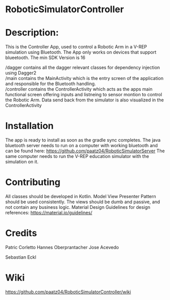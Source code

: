 # RoboticSimulatorController

# Description:
This is the Controller App, used to control a Robotic Arm in a V-REP simulation using Bluetooth.
The App only works on devices that support blueetooth. 
The min SDK Version is 16

/dagger contains all the dagger relevant classes for dependency injection using Dagger2 <br>
/main contains the MainActivity which is the entry screen of the application and responsible for the Bluetooth handling. <br>
/controller contains the ControllerActivity which acts as the apps main functional screen offering inputs and listneing to sensor montion to control the Robotic Arm. Data send back from the simulator is also visualized in the ControllerActivity <br>

# Installation
The app is ready to install as soon as the gradle sync completes.
The java bluetooth server needs to run on a computer with working bluetooth and can be found here: https://github.com/paatz04/RoboticSimulatorServer
The same computer needs to run the V-REP education simulator with the simulation on it.

# Contributing
All classes should be developed in Kotlin.
Model View Presenter Pattern should be used consistently. 
The views should be dumb and passive, and not contain any business logic.
Material Design Guidelines for design references: https://material.io/guidelines/


# Credits
Patric Corletto
Hannes Oberprantacher
Jose Acevedo

Sebastian Eckl

# Wiki
https://github.com/paatz04/RoboticSimulatorController/wiki
